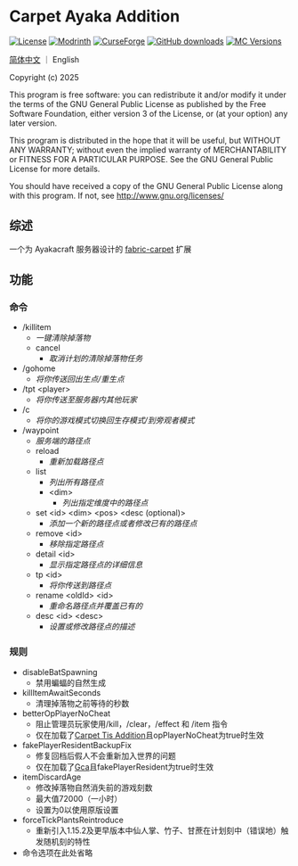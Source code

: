 # Carpet Ayaka Addition

[![License](https://img.shields.io/static/v1?label=license&message=gpl-v3.0&color=red)](http://www.gnu.org/licenses/gpl-3.0.txt)
[![Modrinth](https://img.shields.io/modrinth/dt/carpet-ayaka-addition?label=Modrinth%20Downloads)](https://modrinth.com/mod/carpet-ayaka-addition)
[![CurseForge](https://cf.way2muchnoise.eu/full_carpet-ayaka-addition_CurseForge%20Downloads.svg)](https://www.curseforge.com/minecraft/mc-mods/carpet-ayaka-addition)
[![GitHub downloads](https://img.shields.io/github/downloads/AyakaCraft/Carpet-Ayaka-Addition/total?label=Github%20downloads&logo=github)](https://github.com/AyakaCraft/Carpet-Ayaka-Addition/releases)
[![MC Versions](https://cf.way2muchnoise.eu/versions/MC%20Version_carpet-ayaka-addition_all.svg)](https://www.curseforge.com/minecraft/mc-mods/carpet-ayaka-addition)

[简体中文](README_zh.md) ｜ English

Copyright (c) 2025

This program is free software: you can redistribute it and/or modify
it under the terms of the GNU General Public License as published by
the Free Software Foundation, either version 3 of the License, or
(at your option) any later version.

This program is distributed in the hope that it will be useful,
but WITHOUT ANY WARRANTY; without even the implied warranty of
MERCHANTABILITY or FITNESS FOR A PARTICULAR PURPOSE. See the
GNU General Public License for more details.

You should have received a copy of the GNU General Public License
along with this program. If not, see <http://www.gnu.org/licenses/>

## 综述

一个为 Ayakacraft 服务器设计的 [fabric-carpet](https://github.com/gnembon/fabric-carpet/) 扩展

## 功能

### 命令

- /killitem
    - *一键清除掉落物*
    - cancel
        - *取消计划的清除掉落物任务*
- /gohome
    - *将你传送回出生点/重生点*
- /tpt \<player>
    - *将你传送至服务器内其他玩家*
- /c
    - *将你的游戏模式切换回生存模式/到旁观者模式*
- /waypoint
    - *服务端的路径点*
    - reload
        - *重新加载路径点*
    - list
        - *列出所有路径点*
        - \<dim>
            - *列出指定维度中的路径点*
    - set \<id> \<dim> \<pos> \<desc (optional)>
        - *添加一个新的路径点或者修改已有的路径点*
    - remove \<id>
        - *移除指定路径点*
    - detail \<id>
        - *显示指定路径点的详细信息*
    - tp \<id>
        - *将你传送到路径点*
    - rename \<oldId> \<id>
        - *重命名路径点并覆盖已有的*
    - desc \<id> \<desc>
        - *设置或修改路径点的描述*

### 规则

- disableBatSpawning
    - 禁用蝙蝠的自然生成
- killItemAwaitSeconds
    - 清理掉落物之前等待的秒数
- betterOpPlayerNoCheat
    - 阻止管理员玩家使用/kill，/clear，/effect 和 /item 指令
    - 仅在加载了[Carpet Tis Addition](https://github.com/TISUnion/Carpet-TIS-Addition)且opPlayerNoCheat为true时生效
- fakePlayerResidentBackupFix
    - 修复回档后假人不会重新加入世界的问题
    - 仅在加载了[Gca](https://github.com/Gu-ZT/gugle-carpet-addition)且fakePlayerResident为true时生效
- itemDiscardAge
    - 修改掉落物自然消失前的游戏刻数
    - 最大值72000（一小时）
    - 设置为0以使用原版设置
- forceTickPlantsReintroduce
    - 重新引入1.15.2及更早版本中仙人掌、竹子、甘蔗在计划刻中（错误地）触发随机刻的特性
- 命令选项在此处省略